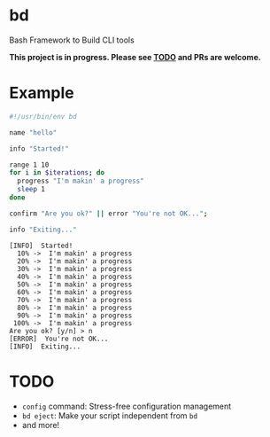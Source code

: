 # bd

Bash Framework to Build CLI tools

**This project is in progress. Please see [TODO](#todo) and PRs are welcome.**

# Example

```bash
#!/usr/bin/env bd

name "hello"

info "Started!"

range 1 10
for i in $iterations; do
  progress "I'm makin' a progress"
  sleep 1
done

confirm "Are you ok?" || error "You're not OK...";

info "Exiting..."
```

```
[INFO]  Started!
  10% ->  I'm makin' a progress
  20% ->  I'm makin' a progress
  30% ->  I'm makin' a progress
  40% ->  I'm makin' a progress
  50% ->  I'm makin' a progress
  60% ->  I'm makin' a progress
  70% ->  I'm makin' a progress
  80% ->  I'm makin' a progress
  90% ->  I'm makin' a progress
 100% ->  I'm makin' a progress
Are you ok? [y/n] > n
[ERROR]  You're not OK...
[INFO]  Exiting...
```

# TODO

- `config` command: Stress-free configuration management
- `bd eject`: Make your script independent from `bd`
- and more!
